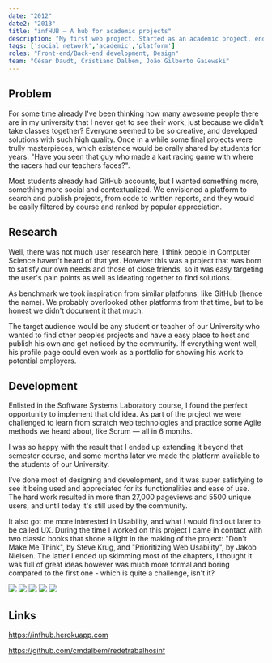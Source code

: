 ```yaml
---
date: "2012"
date2: "2013"
title: "infHUB – A hub for academic projects"
description: "My first web project. Started as an academic project, ended up being expanded and made available to the university community."
tags: ['social network','academic','platform']
roles: "Front-end/Back-end development, Design"
team: "César Daudt, Cristiano Dalbem, João Gilberto Gaiewski"
---
```



## Problem

For some time already I've been thinking how many awesome people there are in my university that I never get to see their work, just because we didn't take classes together? Everyone seemed to be so creative, and developed solutions with such high quality. Once in a while some final projects were trully masterpieces, which existence would be orally shared by students for years. "Have you seen that guy who made a kart racing game with where the racers had our teachers faces?".

Most students already had GitHub accounts, but I wanted something more, something more social and contextualized. We envisioned a platform to search and publish projects, from code to written reports, and they would be easily filtered by course and ranked by popular appreciation.

## Research

Well, there was not much user research here, I think people in Computer Science haven't heard of that yet. However this was a project that was born to satisfy our own needs and those of close friends, so it was easy targeting the user's pain points as well as ideating together to find solutions.

As benchmark we took inspiration from similar platforms, like GitHub (hence the name). We probably overlooked other platforms from that time, but to be honest we didn't document it that much.

The target audience would be any student or teacher of our University who wanted to find other peoples projects and have a easy place to host and publish his own and get noticed by the community. If everything went well, his profile page could even work as a portfolio for showing his work to potential employers.


## Development

Enlisted in the Software Systems Laboratory course, I found the perfect opportunity to implement that old idea. As part of the project we were challenged to learn from scratch web technologies and practice some Agile methods we heard about, like Scrum — all in 6 months.

I was so happy with the result that I ended up extending it beyond that semester course, and some months later we made the platform available to the students of our University.

I’ve done most of designing and development, and it was super satisfying to see it being used and appreciated for its functionalities and ease of use. The hard work resulted in more than 27,000 pageviews and 5500 unique users, and until today it's still used by the community.

It also got me more interested in Usability, and what I would find out later to be called UX. During the time I worked on this project I came in contact with two classic books that shone a light in the making of the project: "Don't Make Me Think", by Steve Krug, and "Prioritizing Web Usability", by Jakob Nielsen. The latter I ended up skimming most of the chapters, I thought it was full of great ideas however was much more formal and boring compared to the first one - which is quite a challenge, isn't it?



![](./infhub1.png)
![](./infhub2.png)
![](./infhub3.png)
![](./infhub5.png) 
![](./infhub7.png)


## Links

https://infhub.herokuapp.com

https://github.com/cmdalbem/redetrabalhosinf